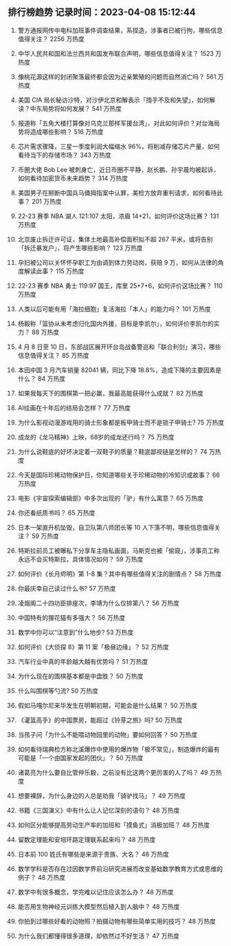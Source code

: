 
## 排行榜趋势 记录时间：2023-04-08 15:12:44
  
  1. 警方通报网传中电科加班事件调查结果，系捏造，涉事者已被行拘，哪些信息值得关注？ 2256 万热度
    
  2. 中华人民共和国和法兰西共和国发布联合声明，哪些信息值得关注？ 1523 万热度
    
  3. 像桃花源这样的封闭聚落最终都会因为近亲繁殖的问题而自然消亡吗？ 561 万热度
    
  4. 美国 CIA 局长秘访沙特，对沙伊北京和解表示「措手不及和失望」，如何解读？中东局势将如何发展？ 541 万热度
    
  5. 报道称「五角大楼打算像对乌克兰那样军援台湾」，对此如何评价？对台海局势将造成哪些影响？ 516 万热度
    
  6. 芯片需求骤降，三星一季度利润大幅缩水 96%，将削减存储芯片产量，如何看待当下的存储市场？ 343 万热度
    
  7. 币圈大佬 Bob Lee 被刺身亡，近日币圈不平静，赵长鹏、孙宇晨均被起诉，如何看待加密货币未来趋势？ 314 万热度
    
  8. 美国男子在掰断中国兵马俑拇指案中认罪，美检方放弃重判请求，如何看待此事？ 201 万热度
    
  9. 22-23 赛季 NBA 湖人 121:107 太阳，浓眉 14+21，如何评价这场比赛？ 131 万热度
    
  10. 北京废止拆迁许可证，集体土地最高补偿面积拟不超 267 平米，或将告别「拆迁暴发户」，将产生哪些影响？ 123 万热度
    
  11. 孕妇被公司以关怀怀孕职工为由调到体力劳动岗，获赔 9 万，如何从法律的角度解读此事？ 115 万热度
    
  12. 22-23 赛季 NBA 勇士 119:97 国王，库里 25+7+6，如何评价这场比赛？ 110 万热度
    
  13. 人类以后可能有用「海拉细胞」复活海拉「本人」的能力吗？ 101 万热度
    
  14. 杨毅称「篮协从未考虑归化国内外援，目标是李凯尔」，如何评价李凯尔的实力？ 88 万热度
    
  15. 4 月 8 日至 10 日，东部战区展开环台岛战备警巡和「联合利剑」演习，哪些信息值得关注？ 85 万热度
    
  16. 本田中国 3 月汽车销量 82041 辆，同比下降 18.8%，造成下降的主要因素是什么？ 84 万热度
    
  17. 如果我每天下的围棋第一把必赢，我最高能获得什么成就？ 82 万热度
    
  18. AI绘画在十年后的结局会怎样？ 77 万热度
    
  19. 为什么影视动漫游戏用的骑士形象都是板甲骑士而不是锁子甲骑士? 75 万热度
    
  20. 成龙的《龙马精神》上映，68岁的成龙还行吗？ 75 万热度
    
  21. 为什么说鞋底的好坏决定着一双鞋子的质量？鞋底鄙视链是怎样的？ 74 万热度
    
  22. 今天是国际珍稀动物保护日，你知道哪些关于珍稀动物的冷知识或故事？ 66 万热度
    
  23. 电影《宇宙探索编辑部》中多次出现的「驴」有什么寓意？ 65 万热度
    
  24. 你还看纸质书吗？ 65 万热度
    
  25. 日本一架直升机坠毁，自卫队第八师团长等 10 人下落不明，哪些信息值得关注？ 59 万热度
    
  26. 特斯拉前员工被曝私下分享车主隐私画面，马斯克也被「偷窥」，涉事员工称永远不会买特斯拉，具体情况如何？ 59 万热度
    
  27. 如何评价《长月烬明》第 1-8 集？其中有哪些值得关注的剧情点？ 58 万热度
    
  28. 你最庆幸自己读过什么书? 57 万热度
    
  29. 凌烟阁二十四功臣排座次，李靖为什么仅排第八？ 56 万热度
    
  30. 中国特有的狸花猫有多强大？ 56 万热度
    
  31. 数学中你可以“注意到”什么地步? 53 万热度
    
  32. 如何评价《大侦探 8》第 11 案「极昼边缘」？ 52 万热度
    
  33. 汽车行业中真的年龄越大越有优势吗？ 51 万热度
    
  34. 为什么现在的围棋基本都是中盘胜？ 50 万热度
    
  35. 什么叫围棋等勺流? 50 万热度
    
  36. 假如马嘎尔尼来华发生在明朝初期，可能会是什么结果？ 50 万热度
    
  37. 《灌篮高手》的中国票房，能超过《铃芽之旅》吗? 50 万热度
    
  38. 当孩子问「为什么不能喂动物园里的动物」要如何回答？ 50 万热度
    
  39. 如何看待瑞典检方称北溪爆炸中使用的爆炸物「极不常见」，制造爆炸的最有可能是「一个由国家发起的团伙」？ 50 万热度
    
  40. 诸葛亮为什么要自比管仲乐毅，之前没有比这两个更厉害的人了吗？ 49 万热度
    
  41. 想要裸辞，为什么身边的人总是劝我「骑驴找马」？ 49 万热度
    
  42. 书籍《三国演义》中有什么让人记忆深刻的语句？ 48 万热度
    
  43. 如何区分能够提高劳动生产率的加班和「摸鱼式」消极加班？ 48 万热度
    
  44. 留数定理能和安培环路定理联系起来吗？ 48 万热度
    
  45. 日本前 100 姓氏有哪些是来源于贵族、大名？ 48 万热度
    
  46. 数学学科是否存在过因数学界前沿研究进展而改变基础数学教育方式或思维的例子？ 48 万热度
    
  47. 数学中有很多概念，学完难以记住应该怎么办？ 48 万热度
    
  48. 能否用生物神经元训练大模型然后植入到人脑中？ 48 万热度
    
  49. 你拍到过哪些好看的动物照？拍摄动物有哪些简单实用的技巧？ 48 万热度
    
  50. 为什么我们都懂得很多道理，却依然过不好生活？ 47 万热度
    
